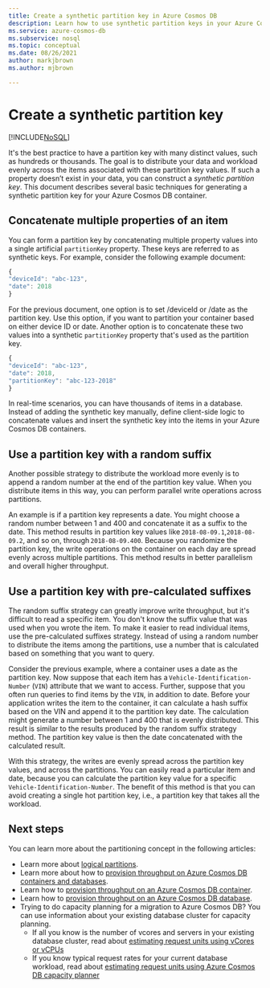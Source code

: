```yaml
---
title: Create a synthetic partition key in Azure Cosmos DB
description: Learn how to use synthetic partition keys in your Azure Cosmos DB containers to distribute the data and workload evenly across the partition keys
ms.service: azure-cosmos-db
ms.subservice: nosql
ms.topic: conceptual
ms.date: 08/26/2021
author: markjbrown
ms.author: mjbrown

---
```


# Create a synthetic partition key
[!INCLUDE[NoSQL](../includes/appliesto-nosql.md)]

It's the best practice to have a partition key with many distinct values, such as hundreds or thousands. The goal is to distribute your data and workload evenly across the items associated with these partition key values. If such a property doesn’t exist in your data, you can construct a *synthetic partition key*. This document describes several basic techniques for generating a synthetic partition key for your Azure Cosmos DB container.

## Concatenate multiple properties of an item

You can form a partition key by concatenating multiple property values into a single artificial `partitionKey` property. These keys are referred to as synthetic keys. For example, consider the following example document:

```JavaScript
{
"deviceId": "abc-123",
"date": 2018
}
```

For the previous document, one option is to set /deviceId or /date as the partition key. Use this option, if you want to partition your container based on either device ID or date. Another option is to concatenate these two values into a synthetic `partitionKey` property that's used as the partition key.

```JavaScript
{
"deviceId": "abc-123",
"date": 2018,
"partitionKey": "abc-123-2018"
}
```

In real-time scenarios, you can have thousands of items in a database. Instead of adding the synthetic key manually, define client-side logic to concatenate values and insert the synthetic key into the items in your Azure Cosmos DB containers.

## Use a partition key with a random suffix

Another possible strategy to distribute the workload more evenly is to append a random number at the end of the partition key value. When you distribute items in this way, you can perform parallel write operations across partitions.

An example is if a partition key represents a date. You might choose a random number between 1 and 400 and concatenate it as a suffix to the date. This method results in partition key values like `2018-08-09.1`,`2018-08-09.2`, and so on, through `2018-08-09.400`. Because you randomize the partition key, the write operations on the container on each day are spread evenly across multiple partitions. This method results in better parallelism and overall higher throughput.

## Use a partition key with pre-calculated suffixes 

The random suffix strategy can greatly improve write throughput, but it's difficult to read a specific item. You don't know the suffix value that was used when you wrote the item. To make it easier to read individual items, use the pre-calculated suffixes strategy. Instead of using a random number to distribute the items among the partitions, use a number that is calculated based on something that you want to query.

Consider the previous example, where a container uses a date as the partition key. Now suppose that each item has a `Vehicle-Identification-Number` (`VIN`) attribute that we want to access. Further, suppose that you often run queries to find items by the `VIN`, in addition to date. Before your application writes the item to the container, it can calculate a hash suffix based on the VIN and append it to the partition key date. The calculation might generate a number between 1 and 400 that is evenly distributed. This result is similar to the results produced by the random suffix strategy method. The partition key value is then the date concatenated with the calculated result.

With this strategy, the writes are evenly spread across the partition key values, and across the partitions. You can easily read a particular item and date, because you can calculate the partition key value for a specific `Vehicle-Identification-Number`. The benefit of this method is that you can avoid creating a single hot partition key, i.e., a partition key that takes all the workload. 

## Next steps

You can learn more about the partitioning concept in the following articles:

* Learn more about [logical partitions](../partitioning-overview.md).
* Learn more about how to [provision throughput on Azure Cosmos DB containers and databases](../set-throughput.md).
* Learn how to [provision throughput on an Azure Cosmos DB container](how-to-provision-container-throughput.md).
* Learn how to [provision throughput on an Azure Cosmos DB database](how-to-provision-database-throughput.md).
* Trying to do capacity planning for a migration to Azure Cosmos DB? You can use information about your existing database cluster for capacity planning.
    * If all you know is the number of vcores and servers in your existing database cluster, read about [estimating request units using vCores or vCPUs](../convert-vcore-to-request-unit.md) 
    * If you know typical request rates for your current database workload, read about [estimating request units using Azure Cosmos DB capacity planner](estimate-ru-with-capacity-planner.md)
